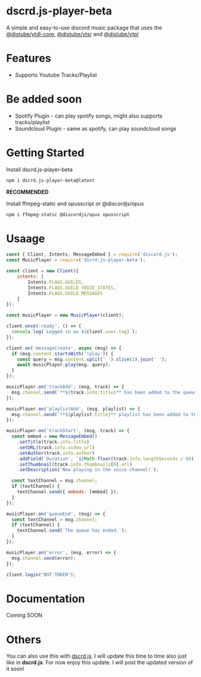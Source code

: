 # dscrd.js-player-beta

A simple and easy-to-use discord music package that uses the [@distube/ytdl-core](https://www.npmjs.com/package/@distube/ytdl-core), [@distube/ytsr](https://www.npmjs.com/package/@distube/ytsr) and [@distube/ytpl](https://www.npmjs.com/package/@distube/ytpl)

# Features

- Supports Youtube Tracks/Playlist

# Be added soon

- Spotify Plugin - can play spotify songs, might also supports tracks/playlist
- Soundcloud Plugin - same as spotify, can play soundcloud songs

# Getting Started

Install dscrd.js-player-beta

```bash
npm i dscrd.js-player-beta@latest
```

**RECOMMENDED**

Install ffmpeg-static and opusscript or @discordjs/opus

```bash
npm i ffmpeg-static @discordjs/opus opusscript
```

# Usaage

```js
const { Client, Intents, MessageEmbed } = require('discord.js');
const MusicPlayer = require('dscrd.js-player-beta');

const client = new Client({ 
    intents: [
        Intents.FLAGS.GUILDS, 
        Intents.FLAGS.GUILD_VOICE_STATES, 
        Intents.FLAGS.GUILD_MESSAGES
    ] 
});

const musicPlayer = new MusicPlayer(client);

client.once('ready', () => {
  console.log(`Logged in as ${client.user.tag}`);
});

client.on('messageCreate', async (msg) => {
  if (msg.content.startsWith('!play')) {
    const query = msg.content.split(' ').slice(1).join(' ');
    await musicPlayer.play(msg, query);
  }
});

musicPlayer.on('trackAdd', (msg, track) => {
  msg.channel.send(`**${track.info.title}** has been added to the queue`);
});

musicPlayer.on('playlistAdd', (msg, playlist) => {
  msg.channel.send(`**${playlist.title}** playlist has been added to the queue`);
});

musicPlayer.on('trackStart', (msg, track) => {
  const embed = new MessageEmbed()
    .setTitle(track.info.title)
    .setURL(track.info.video_url)
    .setAuthor(track.info.author)
    .addField('Duration', `${Math.floor(track.info.lengthSeconds / 60)}:${track.info.lengthSeconds % 60}`)
    .setThumbnail(track.info.thumbnails[0].url)
    .setDescription('Now playing in the voice channel!');

  const textChannel = msg.channel;
  if (textChannel) {
    textChannel.send({ embeds: [embed] });
  }
});

musicPlayer.on('queueEnd', (msg) => {
  const textChannel = msg.channel;
  if (textChannel) {
    textChannel.send('The queue has ended.');
  }
});

musicPlayer.on('error', (msg, error) => {
  msg.channel.send(error);
});

client.login("BOT_TOKEN");
```

# Documentation

Coming SOON

# Others

You can also use this with [dscrd.js](https://www.npmjs.com/package/dscrd.js?activeTab=readme). I will update this time to time also just like in __dscrd.js__. For now enjoy this update. I will post the updated version of it soon!
